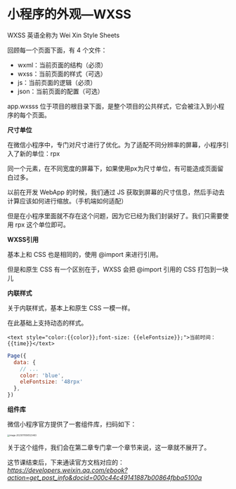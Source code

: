 # 小程序的外观—WXSS



WXSS 英语全称为 Wei Xin Style Sheets

回顾每一个页面下面，有 4 个文件：

- wxml：当前页面的结构（必须）
- wxss：当前页面的样式（可选）
- js：当前页面的逻辑（必须）
- json：当前页面的配置（可选）



app.wxsss 位于项目的根目录下面，是整个项目的公共样式，它会被注入到小程序的每个页面。



**尺寸单位**

在微信小程序中，专门对尺寸进行了优化。为了适配不同分辨率的屏幕，小程序引入了新的单位：rpx

同一个元素，在不同宽度的屏幕下，如果使用px为尺寸单位，有可能造成页面留白过多。

以前在开发 WebApp 的时候，我们通过 JS 获取到屏幕的尺寸信息，然后手动去计算应该如何进行缩放。（手机端如何适配）

但是在小程序里面就不存在这个问题，因为它已经为我们封装好了。我们只需要使用 rpx 这个单位即可。



**WXSS引用**

基本上和 CSS 也是相同的，使用 @import 来进行引用。

但是和原生 CSS 有一个区别在于，WXSS 会把 @import 引用的 CSS 打包到一块儿



**内联样式**

关于内联样式，基本上和原生 CSS 一模一样。

在此基础上支持动态的样式。

```wxml
<text style="color:{{color}};font-size: {{eleFontsize}};">当前时间：{{time}}</text>
```

```js
Page({
  data: {
    // ...
    color: 'blue',
    eleFontsize: '48rpx'
  },
})
```



**组件库**

微信小程序官方提供了一套组件库，扫码如下：

<img src="https://xiejie-typora.oss-cn-chengdu.aliyuncs.com/2023-01-11-010523.png" alt="image-20230111090523483" style="zoom: 33%;" />

关于这个组件，我们会在第二章专门拿一个章节来说，这一章就不展开了。

这节课结束后，下来通读官方文档对应的：*https://developers.weixin.qq.com/ebook?action=get_post_info&docid=000c44c49141887b00864fbba5100a*